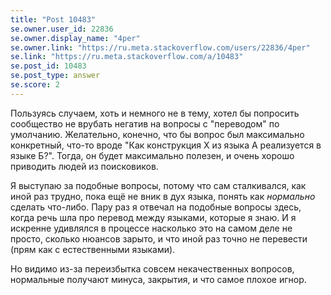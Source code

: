 ```yaml
---
title: "Post 10483"
se.owner.user_id: 22836
se.owner.display_name: "4per"
se.owner.link: "https://ru.meta.stackoverflow.com/users/22836/4per"
se.link: "https://ru.meta.stackoverflow.com/a/10483"
se.post_id: 10483
se.post_type: answer
se.score: 2
---
```

<p>Пользуясь случаем, хоть и немного не в тему, хотел бы попросить сообщество не врубать негатив на вопросы с "переводом" по умолчанию. Желательно, конечно, что бы вопрос был максимально конкретный, что-то вроде "Как конструкция X из языка A реализуется в языке Б?".
Тогда, он будет максимально полезен, и очень хорошо приводить людей из поисковиков.</p>

<p>Я выступаю за подобные вопросы, потому что сам сталкивался, как иной раз трудно, пока ещё не вник в дух языка, понять как <em>нормально</em> сделать что-либо. Пару раз я отвечал на подобные вопросы здесь, когда речь шла про перевод между языками, которые я знаю. И я искренне удивлялся в процессе насколько это на самом деле не просто, сколько нюансов зарыто, и что иной раз точно не перевести (прям как с естественными языками). </p>

<p>Но видимо из-за переизбытка совсем некачественных вопросов, нормальные получают минуса, закрытия, и что самое плохое игнор.</p>
